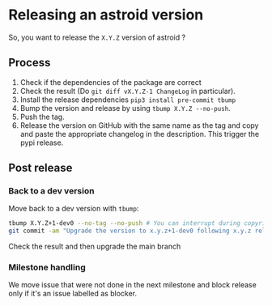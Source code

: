 # Releasing an astroid version

So, you want to release the `X.Y.Z` version of astroid ?

## Process

1. Check if the dependencies of the package are correct
2. Check the result (Do `git diff vX.Y.Z-1 ChangeLog` in particular).
3. Install the release dependencies `pip3 install pre-commit tbump`
4. Bump the version and release by using `tbump X.Y.Z --no-push`.
5. Push the tag.
6. Release the version on GitHub with the same name as the tag and copy and paste the
   appropriate changelog in the description. This trigger the pypi release.

## Post release

### Back to a dev version

Move back to a dev version with `tbump`:

```bash
tbump X.Y.Z+1-dev0 --no-tag --no-push # You can interrupt during copyrite
git commit -am "Upgrade the version to x.y.z+1-dev0 following x.y.z release"
```

Check the result and then upgrade the main branch

### Milestone handling

We move issue that were not done in the next milestone and block release only if it's an
issue labelled as blocker.
